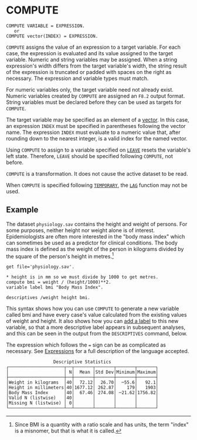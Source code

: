 # COMPUTE

```
COMPUTE VARIABLE = EXPRESSION.
   or
COMPUTE vector(INDEX) = EXPRESSION.
```

`COMPUTE` assigns the value of an expression to a target variable.
For each case, the expression is evaluated and its value assigned to
the target variable.  Numeric and string variables may be assigned.
When a string expression's width differs from the target variable's
width, the string result of the expression is truncated or padded with
spaces on the right as necessary.  The expression and variable types
must match.

For numeric variables only, the target variable need not already
exist.  Numeric variables created by `COMPUTE` are assigned an `F8.2`
output format.  String variables must be declared before they can be
used as targets for `COMPUTE`.

The target variable may be specified as an element of a
[vector](vector.md).  In this case, an expression `INDEX` must be
specified in parentheses following the vector name.  The expression
`INDEX` must evaluate to a numeric value that, after rounding down to
the nearest integer, is a valid index for the named vector.

Using `COMPUTE` to assign to a variable specified on
[`LEAVE`](leave.md) resets the variable's left state.  Therefore,
`LEAVE` should be specified following `COMPUTE`, not before.

`COMPUTE` is a transformation.  It does not cause the active dataset
to be read.

When `COMPUTE` is specified following [`TEMPORARY`](temporary.md), the
[`LAG`](../language/expressions/functions/miscellaneous.md)
function may not be used.

## Example

The dataset `physiology.sav` contains the height and weight of
persons.  For some purposes, neither height nor weight alone is of
interest.  Epidemiologists are often more interested in the "body mass
index" which can sometimes be used as a predictor for clinical
conditions.  The body mass index is defined as the weight of the
person in kilograms divided by the square of the person's height in
metres.[^1]

[^1]: Since BMI is a quantity with a ratio scale and has units, the
term "index" is a misnomer, but that is what it is called.

```
get file='physiology.sav'.

* height is in mm so we must divide by 1000 to get metres.
compute bmi = weight / (height/1000)**2.
variable label bmi "Body Mass Index".

descriptives /weight height bmi.
```

This syntax shows how you can use `COMPUTE` to generate a new variable
called bmi and have every case's value calculated from the existing
values of weight and height.  It also shows how you can [add a
label](variable-labels.md) to this new variable, so that a more
descriptive label appears in subsequent analyses, and this can be seen
in the output from the `DESCRIPTIVES` command, below.

The expression which follows the `=` sign can be as complicated as
necessary.  See [Expressions](../language/expressions/index.md) for
a full description of the language accepted.

```
                  Descriptive Statistics
┌─────────────────────┬──┬───────┬───────┬───────┬───────┐
│                     │ N│  Mean │Std Dev│Minimum│Maximum│
├─────────────────────┼──┼───────┼───────┼───────┼───────┤
│Weight in kilograms  │40│  72.12│  26.70│  ─55.6│   92.1│
│Height in millimeters│40│1677.12│ 262.87│    179│   1903│
│Body Mass Index      │40│  67.46│ 274.08│ ─21.62│1756.82│
│Valid N (listwise)   │40│       │       │       │       │
│Missing N (listwise) │ 0│       │       │       │       │
└─────────────────────┴──┴───────┴───────┴───────┴───────┘
```
